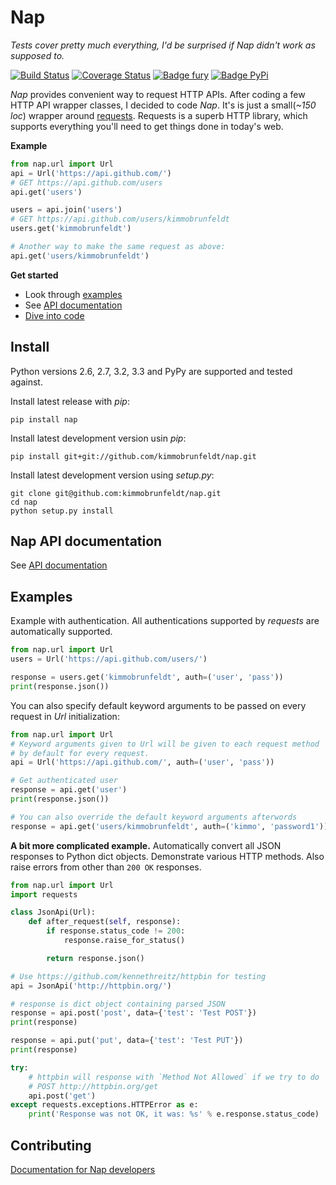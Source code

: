 # Nap

*Tests cover pretty much everything, I'd be surprised if Nap didn't work as supposed to.*

[![Build Status](https://travis-ci.org/kimmobrunfeldt/nap.png?branch=master)](https://travis-ci.org/kimmobrunfeldt/nap)
[![Coverage Status](https://coveralls.io/repos/kimmobrunfeldt/nap/badge.png?branch=master)](https://coveralls.io/r/kimmobrunfeldt/nap?branch=master)
[![Badge fury](https://badge.fury.io/py/nap.png)](https://badge.fury.io/py/nap.png)
[![Badge PyPi](https://pypip.in/d/nap/badge.png)](https://pypip.in/d/nap/badge.png)

*Nap* provides convenient way to request HTTP APIs. After coding a few HTTP API wrapper classes, I decided to code *Nap*. It's is just a small(*~150 loc*) wrapper around [requests][]. Requests is a superb HTTP library, which supports everything you'll need to get things done in today's web.

**Example**

```python
from nap.url import Url
api = Url('https://api.github.com/')
# GET https://api.github.com/users
api.get('users')

users = api.join('users')
# GET https://api.github.com/users/kimmobrunfeldt
users.get('kimmobrunfeldt')

# Another way to make the same request as above:
api.get('users/kimmobrunfeldt')
```

**Get started**

* Look through [examples](#examples)
* See [API documentation](docs/nap-api.md)
* [Dive into code](nap/url.py)


## Install

Python versions 2.6, 2.7, 3.2, 3.3 and PyPy are supported and tested against.

Install latest release with *pip*:

    pip install nap

Install latest development version usin *pip*:

    pip install git+git://github.com/kimmobrunfeldt/nap.git

Install latest development version using *setup.py*:

    git clone git@github.com:kimmobrunfeldt/nap.git
    cd nap
    python setup.py install

## Nap API documentation

See [API documentation](docs/nap-api.md)

## Examples

Example with authentication. All authentications supported by *requests* are automatically supported.

```python
from nap.url import Url
users = Url('https://api.github.com/users/')

response = users.get('kimmobrunfeldt', auth=('user', 'pass'))
print(response.json())
```

You can also specify default keyword arguments to be passed on every request in *Url* initialization:

```python
from nap.url import Url
# Keyword arguments given to Url will be given to each request method
# by default for every request.
api = Url('https://api.github.com/', auth=('user', 'pass'))

# Get authenticated user
response = api.get('user')
print(response.json())

# You can also override the default keyword arguments afterwords
response = api.get('users/kimmobrunfeldt', auth=('kimmo', 'password1'))
```

**A bit more complicated example.**
Automatically convert all JSON responses to Python dict objects.
Demonstrate various HTTP methods.
Also raise errors from other than `200 OK` responses.

```python
from nap.url import Url
import requests

class JsonApi(Url):
    def after_request(self, response):
        if response.status_code != 200:
            response.raise_for_status()

        return response.json()

# Use https://github.com/kennethreitz/httpbin for testing
api = JsonApi('http://httpbin.org/')

# response is dict object containing parsed JSON
response = api.post('post', data={'test': 'Test POST'})
print(response)

response = api.put('put', data={'test': 'Test PUT'})
print(response)

try:
    # httpbin will response with `Method Not Allowed` if we try to do
    # POST http://httpbin.org/get
    api.post('get')
except requests.exceptions.HTTPError as e:
    print('Response was not OK, it was: %s' % e.response.status_code)
```


## Contributing

[Documentation for Nap developers](docs/)

[requests]: http://docs.python-requests.org/en/latest/     "Requests"
